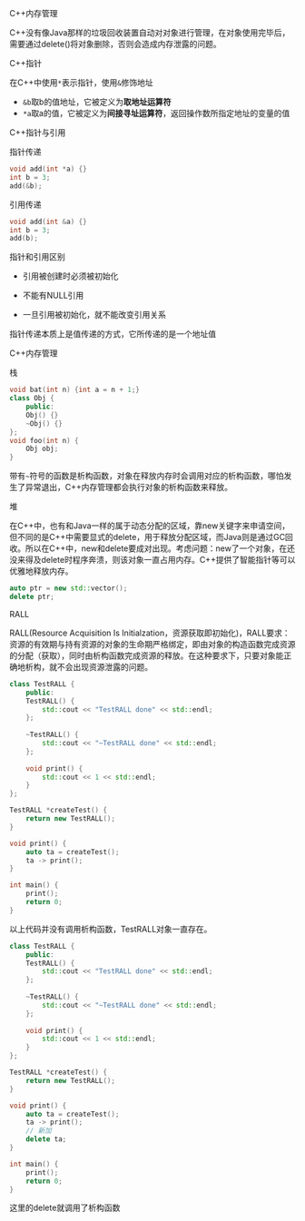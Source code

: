 C++内存管理

C++没有像Java那样的垃圾回收装置自动对对象进行管理，在对象使用完毕后，需要通过delete()将对象删除，否则会造成内存泄露的问题。



C++指针

在C++中使用`*`表示指针，使用`&`修饰地址

- `&b`取b的值地址，它被定义为**取地址运算符**
- `*a`取a的值，它被定义为**间接寻址运算符**，返回操作数所指定地址的变量的值



C++指针与引用

指针传递

```cpp
void add(int *a) {}
int b = 3;
add(&b);
```

引用传递

```cpp
void add(int &a) {}
int b = 3;
add(b);
```

指针和引用区别

- 引用被创建时必须被初始化

- 不能有NULL引用

- 一旦引用被初始化，就不能改变引用关系

指针传递本质上是值传递的方式，它所传递的是一个地址值



C++内存管理

栈

```cpp
void bat(int n) {int a = n + 1;}
class Obj {
    public:
    Obj() {}
    ~Obj() {}
};
void foo(int n) {
    Obj obj;
}
```

带有`~`符号的函数是析构函数，对象在释放内存时会调用对应的析构函数，哪怕发生了异常退出，C++内存管理都会执行对象的析构函数来释放。

堆

在C++中，也有和Java一样的属于动态分配的区域，靠new关键字来申请空间，但不同的是C++中需要显式的delete，用于释放分配区域，而Java则是通过GC回收。所以在C++中，new和delete要成对出现。考虑问题：new了一个对象，在还没来得及delete时程序奔溃，则该对象一直占用内存。C++提供了智能指针等可以优雅地释放内存。

```c++
auto ptr = new std::vector();
delete ptr;
```



RALL

RALL(Resource Acquisition Is Initialzation，资源获取即初始化)，RALL要求：资源的有效期与持有资源的对象的生命期严格绑定，即由对象的构造函数完成资源的分配（获取），同时由析构函数完成资源的释放。在这种要求下，只要对象能正确地析构，就不会出现资源泄露的问题。

```cpp
class TestRALL {
    public:
    TestRALL() {
        std::cout << "TestRALL done" << std::endl;
    };
    
    ~TestRALL() {
        std::cout << "~TestRALL done" << std::endl;
    };
    
    void print() {
        std::cout << 1 << std::endl;
    }
};

TestRALL *createTest() {
    return new TestRALL();
}

void print() {
    auto ta = createTest();
    ta -> print();
}

int main() {
    print();
    return 0;
}
```

以上代码并没有调用析构函数，TestRALL对象一直存在。

```cpp
class TestRALL {
    public:
    TestRALL() {
        std::cout << "TestRALL done" << std::endl;
    };
    
    ~TestRALL() {
        std::cout << "~TestRALL done" << std::endl;
    };
    
    void print() {
        std::cout << 1 << std::endl;
    }
};

TestRALL *createTest() {
    return new TestRALL();
}

void print() {
    auto ta = createTest();
    ta -> print();
    // 新加
    delete ta;
}

int main() {
    print();
    return 0;
}
```

这里的delete就调用了析构函数